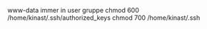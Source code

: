 www-data immer in user gruppe
chmod 600 /home/kinast/.ssh/authorized_keys
chmod 700 /home/kinast/.ssh